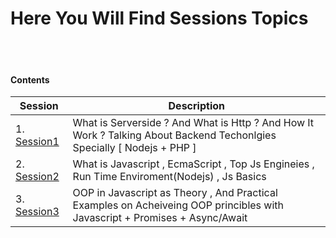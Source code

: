 # Here You Will Find Sessions Topics

<br><br>

#### Contents
| Session								  |		Description												 |
|-----------------------------------------|--------------------------------------------------------------|
| 1. [Session1](./GDSC_Session1.pptx)     | What is Serverside ? And What is Http ? And How It Work	? Talking About Backend Techonlgies Specially [ Nodejs + PHP ] |
| 2. [Session2](./GDSC_Session2.md)       | What is Javascript , EcmaScript , Top Js Engineies , Run Time Enviroment(Nodejs) , Js Basics  |
| 3. [Session3](./GDSC_Session3.md)       | OOP in Javascript as Theory , And Practical Examples on Acheiveing OOP princibles with Javascript + Promises + Async/Await| 

